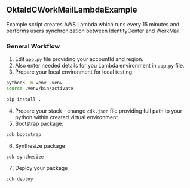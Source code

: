 ## OktaIdCWorkMailLambdaExample

Example script creates AWS Lambda which runs every 15 minutes and performs users synchronization between 
IdentityCenter and WorkMail.

### General Workflow

1. Edit `app.py` file providing your accountId and region. 
2. Also enter needed details for you Lambda environment in `app.py` file.
3. Prepare your local environment for local testing: 

```bash
python3 -m venv .venv
source .venv/bin/activate

pip install .
```

4. Prepare your stack - change `cdk.json` file providing full path to your python within created virtual environment
5. Bootstrap package:

```bash
cdk bootstrap
```

6. Synthesize package

```bash
cdk synthesize
```

7. Deploy your package

```bash
cdk deploy
```
